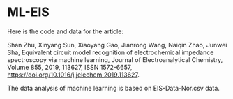 # ML-EIS

Here is the code and data for the article:

Shan Zhu, Xinyang Sun, Xiaoyang Gao, Jianrong Wang, Naiqin Zhao, Junwei Sha, Equivalent circuit model recognition of electrochemical impedance spectroscopy via machine learning, Journal of Electroanalytical Chemistry, Volume 855, 2019, 113627, ISSN 1572-6657, https://doi.org/10.1016/j.jelechem.2019.113627.

The data analysis of machine learning is based on EIS-Data-Nor.csv data.
